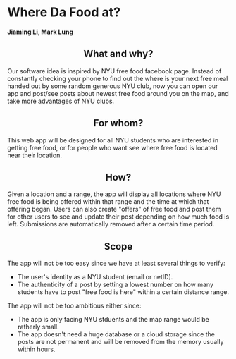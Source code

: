 # Where Da Food at?

**Jiaming Li, Mark Lung**


## <center> What and why? </center>

Our software idea is inspired by NYU free food facebook page. Instead of constantly checking your phone to find out the where is your next free meal handed out by some random generous NYU club, now you can open our app and post/see posts about newest free food around you on the map, and take more advantages of NYU clubs. 

## <center> For whom?</center>

This web app will be designed for all NYU students who are interested in getting free food, or for people who want see where free food is located near their location.

## <center>How?</center>

Given a location and a range, the app will display all locations where NYU free food is being offered within that range and the time at which that offering began. Users can also create "offers" of free food and post them for other users to see and update their post depending on how much food is left. Submissions are automatically removed after a certain time period.

## <center>Scope</center>

The app will not be too easy since we have at least several things to verify:
- The user's identity as a NYU student (email or netID).
- The authenticity of a post by setting a lowest number on how many students have to post "free food is here" within a certain distance range.

The app will not be too ambitious either since:
- The app is only facing NYU stduents and the map range would be ratherly small.
- The app doesn't need a huge database or a cloud storage since the posts are not permanent and will be removed from the memory usually within hours.